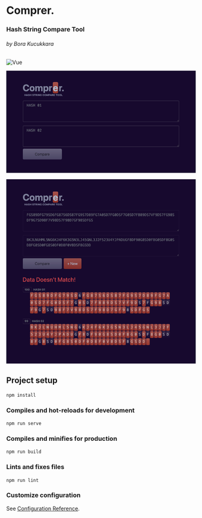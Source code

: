 # Comprer.
### Hash String Compare Tool
###### by Bora Kucukkara


![Vue](public/favicon.ico?raw=true "Vue.js")

![Comprer](public/Comprer01.png?raw=true "Vue.js")

![Comprer](public/Comprer02.png?raw=true "Vue.js")


## Project setup
```
npm install
```

### Compiles and hot-reloads for development
```
npm run serve
```

### Compiles and minifies for production
```
npm run build
```

### Lints and fixes files
```
npm run lint
```

### Customize configuration
See [Configuration Reference](https://cli.vuejs.org/config/).
